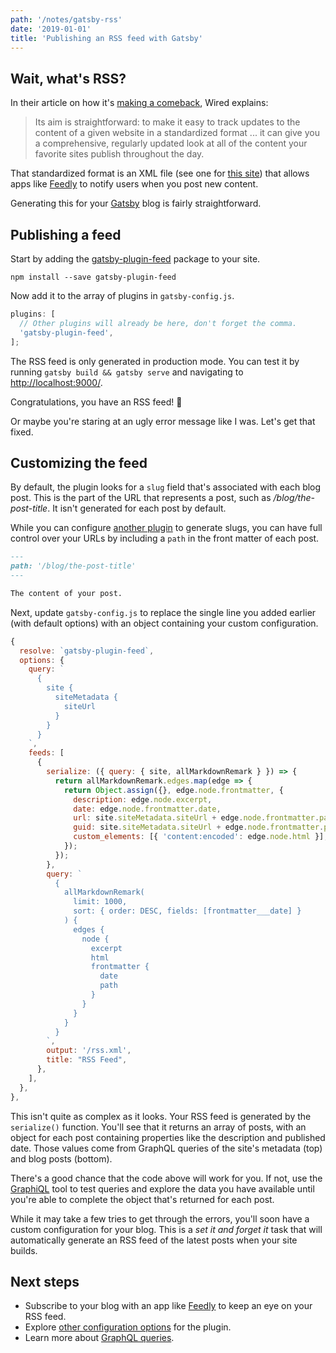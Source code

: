 ```yaml
---
path: '/notes/gatsby-rss'
date: '2019-01-01'
title: 'Publishing an RSS feed with Gatsby'
---
```


## Wait, what's RSS?

In their article on how it's [making a comeback](https://www.wired.com/story/rss-readers-feedly-inoreader-old-reader/), Wired explains:

> Its aim is straightforward: to make it easy to track updates to the content of a given website in a standardized format
> ...
> it can give you a comprehensive, regularly updated look at all of the content your favorite sites publish throughout the day.

That standardized format is an XML file (see one for [this site](https://wheaton.design/rss.xml)) that allows apps like [Feedly](https://feedly.com/) to notify users when you post new content.

Generating this for your [Gatsby](https://www.gatsbyjs.org/) blog is fairly straightforward.

## Publishing a feed

Start by adding the [gatsby-plugin-feed](https://www.npmjs.com/package/gatsby-plugin-feed) package to your site.

```
npm install --save gatsby-plugin-feed
```

Now add it to the array of plugins in `gatsby-config.js`.

```javascript
plugins: [
  // Other plugins will already be here, don't forget the comma.
  'gatsby-plugin-feed',
];
```

The RSS feed is only generated in production mode. You can test it by running `gatsby build && gatsby serve` and navigating to [http://localhost:9000/](http://localhost:9000/).

Congratulations, you have an RSS feed! 🎉

Or maybe you're staring at an ugly error message like I was. Let's get that fixed.

## Customizing the feed

By default, the plugin looks for a `slug` field that's associated with each blog post. This is the part of the URL that represents a post, such as _/blog/the-post-title_. It isn't generated for each post by default.

While you can configure [another plugin](https://www.gatsbyjs.org/packages/gatsby-plugin-slug/) to generate slugs, you can have full control over your URLs by including a `path` in the front matter of each post.

```markdown
---
path: '/blog/the-post-title'
---

The content of your post.
```

Next, update `gatsby-config.js` to replace the single line you added earlier (with default options) with an object containing your custom configuration.

```javascript
{
  resolve: `gatsby-plugin-feed`,
  options: {
    query: `
      {
        site {
          siteMetadata {
            siteUrl
          }
        }
      }
    `,
    feeds: [
      {
        serialize: ({ query: { site, allMarkdownRemark } }) => {
          return allMarkdownRemark.edges.map(edge => {
            return Object.assign({}, edge.node.frontmatter, {
              description: edge.node.excerpt,
              date: edge.node.frontmatter.date,
              url: site.siteMetadata.siteUrl + edge.node.frontmatter.path,
              guid: site.siteMetadata.siteUrl + edge.node.frontmatter.path,
              custom_elements: [{ 'content:encoded': edge.node.html }],
            });
          });
        },
        query: `
          {
            allMarkdownRemark(
              limit: 1000,
              sort: { order: DESC, fields: [frontmatter___date] }
            ) {
              edges {
                node {
                  excerpt
                  html
                  frontmatter {
                    date
                    path
                  }
                }
              }
            }
          }
        `,
        output: '/rss.xml',
        title: "RSS Feed",
      },
    ],
  },
},
```

This isn't quite as complex as it looks. Your RSS feed is generated by the `serialize()` function. You'll see that it returns an array of posts, with an object for each post containing properties like the description and published date. Those values come from GraphQL queries of the site's metadata (top) and blog posts (bottom).

There's a good chance that the code above will work for you. If not, use the [GraphiQL](http://localhost:8000/___graphql) tool to test queries and explore the data you have available until you're able to complete the object that's returned for each post.

While it may take a few tries to get through the errors, you'll soon have a custom configuration for your blog. This is a _set it and forget it_ task that will automatically generate an RSS feed of the latest posts when your site builds.

## Next steps

- Subscribe to your blog with an app like [Feedly](https://feedly.com/) to keep an eye on your RSS feed.
- Explore [other configuration options](https://www.npmjs.com/package/rss#itemoptions) for the plugin.
- Learn more about [GraphQL queries](https://graphql.org/learn/queries/).
